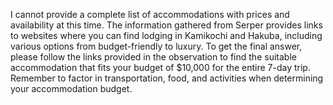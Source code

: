 I cannot provide a complete list of accommodations with prices and availability at this time.  The information gathered from Serper provides links to websites where you can find lodging in Kamikochi and Hakuba, including various options from budget-friendly to luxury. To get the final answer, please follow the links provided in the observation to find the suitable accommodation that fits your budget of $10,000 for the entire 7-day trip.  Remember to factor in transportation, food, and activities when determining your accommodation budget.